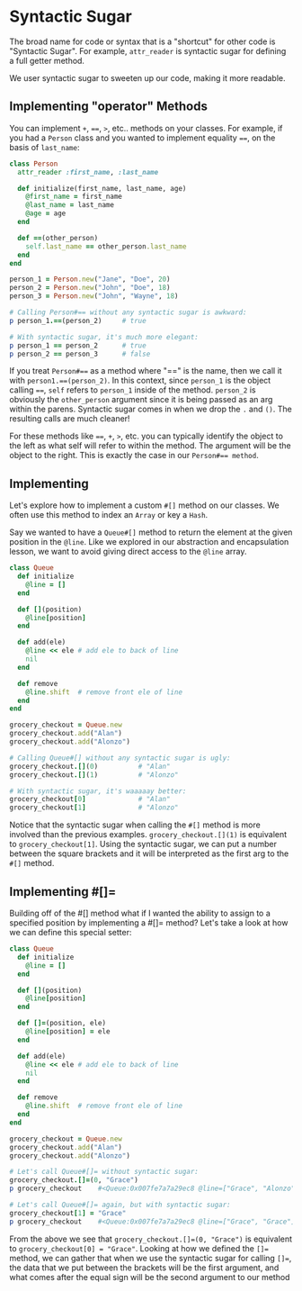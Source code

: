 # Syntactic Sugar

The broad name for code or syntax that is a "shortcut" for other code is "Syntactic Sugar". For example, `attr_reader` is syntactic sugar for defining a full getter method.

We user syntactic sugar to sweeten up our code, making it more readable.

## Implementing "operator" Methods

You can implement `+`, `==`, `>`, etc.. methods on your classes. For example, if you had a `Person` class and you wanted to implement equality `==`, on the basis of `last_name`:

```ruby
class Person
  attr_reader :first_name, :last_name

  def initialize(first_name, last_name, age)
    @first_name = first_name
    @last_name = last_name
    @age = age
  end

  def ==(other_person)
    self.last_name == other_person.last_name
  end
end

person_1 = Person.new("Jane", "Doe", 20)
person_2 = Person.new("John", "Doe", 18)
person_3 = Person.new("John", "Wayne", 18)

# Calling Person#== without any syntactic sugar is awkward:
p person_1.==(person_2)     # true

# With syntactic sugar, it's much more elegant:
p person_1 == person_2      # true
p person_2 == person_3      # false
```

If you treat `Person#==` as a method where "==" is the name, then we call it with `person1.==(person_2)`. In this context, since `person_1` is the object calling `==`, `self` refers to `person_1` inside of the method. `person_2` is obviously the `other_person` argument since it is being passed as an arg within the parens. Syntactic sugar comes in when we drop the `.` and `()`. The resulting calls are much cleaner!

For these methods like `==`, `+`, `>`, etc. you can typically identify the object to the left as what self will refer to within the method. The argument will be the object to the right. This is exactly the case in our `Person#== method`.

## Implementing # 

Let's explore how to implement a custom `#[]` method on our classes. We often use this method to index an `Array` or key a `Hash`.

Say we wanted to have a `Queue#[]` method to return the element at the given position in the `@line`. Like we explored in our abstraction and encapsulation lesson, we want to avoid giving direct access to the `@line` array.

```ruby
class Queue
  def initialize
    @line = []
  end

  def [](position)
    @line[position]
  end

  def add(ele)
    @line << ele # add ele to back of line
    nil
  end

  def remove
    @line.shift  # remove front ele of line
  end
end

grocery_checkout = Queue.new
grocery_checkout.add("Alan")
grocery_checkout.add("Alonzo")

# Calling Queue#[] without any syntactic sugar is ugly:
grocery_checkout.[](0)          # "Alan"
grocery_checkout.[](1)          # "Alonzo"

# With syntactic sugar, it's waaaaay better:
grocery_checkout[0]             # "Alan"
grocery_checkout[1]             # "Alonzo"
```

Notice that the syntactic sugar when calling the `#[]` method is more involved than the previous examples. `grocery_checkout.[](1)` is equivalent to `grocery_checkout[1]`. Using the syntactic sugar, we can put a number between the square brackets and it will be interpreted as the first arg to the `#[]` method.

## Implementing #[]=

Building off of the #[] method what if I wanted the ability to assign to a specified position by implementing a #[]= method? Let's take a look at how we can define this special setter:

```ruby
class Queue
  def initialize
    @line = []
  end

  def [](position)
    @line[position]
  end

  def []=(position, ele)
    @line[position] = ele
  end

  def add(ele)
    @line << ele # add ele to back of line
    nil
  end

  def remove
    @line.shift  # remove front ele of line
  end
end

grocery_checkout = Queue.new
grocery_checkout.add("Alan")
grocery_checkout.add("Alonzo")

# Let's call Queue#[]= without syntactic sugar:
grocery_checkout.[]=(0, "Grace")
p grocery_checkout    #<Queue:0x007fe7a7a29ec8 @line=["Grace", "Alonzo"]>

# Let's call Queue#[]= again, but with syntactic sugar:
grocery_checkout[1] = "Grace"
p grocery_checkout    #<Queue:0x007fe7a7a29ec8 @line=["Grace", "Grace"]>
```

From the above we see that `grocery_checkout.[]=(0, "Grace")` is equivalent to `grocery_checkout[0] = "Grace"`. Looking at how we defined the `[]=` method, we can gather that when we use the syntactic sugar for calling `[]=`, the data that we put between the brackets will be the first argument, and what comes after the equal sign will be the second argument to our method